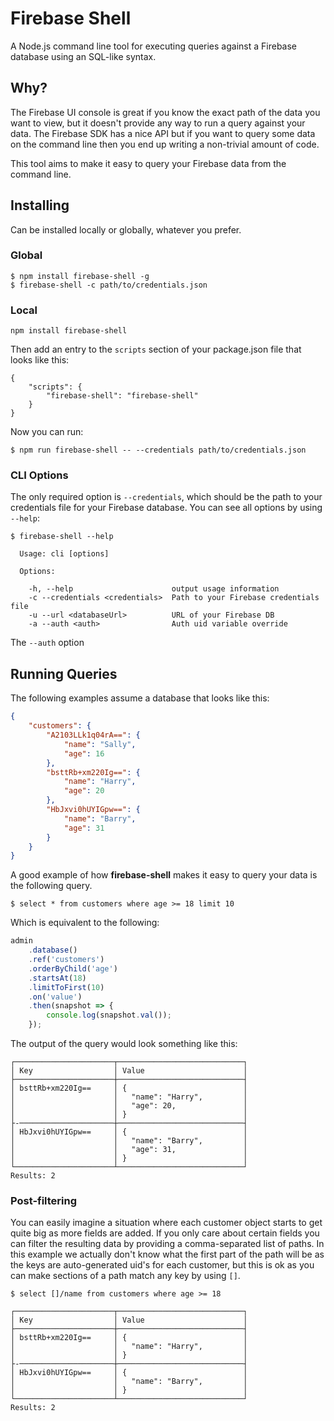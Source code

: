 # Firebase Shell

A Node.js command line tool for executing queries against a Firebase database using an SQL-like syntax.

## Why?

The Firebase UI console is great if you know the exact path of the data you want to view, but it doesn't provide any way to run a query against your data. The Firebase SDK has a nice API but if you want to query some data on the command line then you end up writing a non-trivial amount of code.

This tool aims to make it easy to query your Firebase data from the command line.

## Installing
Can be installed locally or globally, whatever you prefer.

### Global
```
$ npm install firebase-shell -g
$ firebase-shell -c path/to/credentials.json
```

### Local
```
npm install firebase-shell
```

Then add an entry to the `scripts` section of your package.json file that looks like this:

```
{
    "scripts": {
        "firebase-shell": "firebase-shell"
    }
}
```

Now you can run:

```
$ npm run firebase-shell -- --credentials path/to/credentials.json
```

### CLI Options
The only required option is `--credentials`, which should be the path to your credentials file for your Firebase database. You can see all options by using `--help`:

```
$ firebase-shell --help

  Usage: cli [options]

  Options:

    -h, --help                      output usage information
    -c --credentials <credentials>  Path to your Firebase credentials file
    -u --url <databaseUrl>          URL of your Firebase DB
    -a --auth <auth>                Auth uid variable override
```

The `--auth` option

## Running Queries
The following examples assume a database that looks like this:

```json
{
    "customers": {
        "A2103LLk1q04rA==": {
            "name": "Sally",
            "age": 16
        },
        "bsttRb+xm220Ig==": {
            "name": "Harry",
            "age": 20
        },
        "HbJxvi0hUYIGpw==": {
            "name": "Barry",
            "age": 31
        }
    }
}
```

A good example of how **firebase-shell** makes it easy to query your data is the following query.

```
$ select * from customers where age >= 18 limit 10
```

Which is equivalent to the following:

```js
admin
    .database()
    .ref('customers')
    .orderByChild('age')
    .startsAt(18)
    .limitToFirst(10)
    .on('value')
    .then(snapshot => {
        console.log(snapshot.val());
    });
```

The output of the query would look something like this:

```
┌──────────────────────┬────────────────────────────┐
│ Key                  │ Value                      │
├──────────────────────┼────────────────────────────┤
│ bsttRb+xm220Ig==     │ {                          │
│                      │   "name": "Harry",         │
│                      │   "age": 20,               │
│                      │ }                          │
├-─────────────────────┼────────────────────────────┤
│ HbJxvi0hUYIGpw==     │ {                          │
│                      │   "name": "Barry",         │
│                      │   "age": 31,               │
│                      │ }                          │
└──────────────────────┴────────────────────────────┘
Results: 2
```

### Post-filtering

You can easily imagine a situation where each customer object starts to get quite big as more fields are added. If you only care about certain fields you can filter the resulting data by providing a comma-separated list of paths. In this example we actually don't know what the first part of the path will be as the keys are auto-generated uid's for each customer, but this is ok as you can make sections of a path match any key by using `[]`.

```
$ select []/name from customers where age >= 18

┌──────────────────────┬────────────────────────────┐
│ Key                  │ Value                      │
├──────────────────────┼────────────────────────────┤
│ bsttRb+xm220Ig==     │ {                          │
│                      │   "name": "Harry",         │
│                      │ }                          │
├-─────────────────────┼────────────────────────────┤
│ HbJxvi0hUYIGpw==     │ {                          │
│                      │   "name": "Barry",         │
│                      │ }                          │
└──────────────────────┴────────────────────────────┘
Results: 2
```